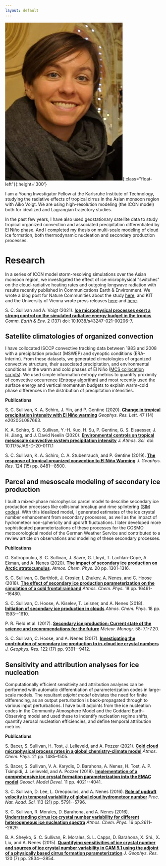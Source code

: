 ```yaml
---
layout: default
---
```


![](sylvia.jpg){:class="float-left"}{:height='300'}

I am a Young Investigator Fellow at the Karlsruhe Institute of Technology, studying 
the radiative effects of tropical cirrus in the Asian monsoon region
with Aiko Voigt. We are using high-resolution modeling (the ICON model) both for
idealized and Lagrangian trajectory studies. 

In the past few years, I have also used geostationary satellite data to study tropical organized 
convection and associated precipitation differentiated by El Niño phase. And I completed my 
thesis on multi-scale modeling of cloud ice formation, both thermodynamic nucleation and secondary
production processes.


# Research

In a series of ICON model storm-resolving simulations over the Asian monsoon region, we investigated the effect of ice microphysical "switches" on the cloud-radiative heating rates and outgoing longwave radiation with results recently published in Communications Earth & Environment. We wrote a blog post for Nature Communities about the study [here](https://sustainabilitycommunity.springernature.com/posts/how-ice-crystals-heat-the-atmosphere?channel_id=behind-the-paper), and KIT and the University of Vienna wrote press releases [here](https://www.kit.edu/kit/29383.php) and [here](https://fgga.univie.ac.at/forschung/forschungsportal-detailansicht/news/wie-eiswolken-die-atmosphaere-aufheizen/?tx_news_pi1%5bcontroller%5d=News&tx_news_pi1%5baction%5d=detail&cHash=591b989b86849d39d4966129bd475560).

S. C. Sullivan and A. Voigt (2021). **[Ice microphysical processes exert a strong control on the simulated radiative energy budget in the tropics](https://www.nature.com/articles/s43247-021-00206-7#MOESM1)** *Comm. Earth & Env.* 2 (137) doi: 10.1038/s43247-021-00206-7.

## Satellite climatologies of organized convection

I have collocated ISCCP convective tracking data between 1983 and 2008 with a precipitation product (MSWEP) and synoptic conditions (ERA-Interim). From these datasets, we generated climatologies of organized convective structure, their associated precipitation, and environmental conditions in the warm and cold phases of El Niño (<a href="/codes-and-slides">MCS collocation scripts</a>). We used simple information entropy metrics to quantify proximity of convective occurrence (<a href="/codes-and-slides">Entropy algorithm</a>) and most recently used the surface energy and vertical momentum budgets to explain warm-cold phase differences in the distribution of precipitation intensities.

**Publications**

S. C. Sullivan, K. A. Schiro, J. Yin, and P. Gentine (2020). **[Change in tropical precipitation intensity with El Niño warming](https://agupubs.onlinelibrary.wiley.com/doi/10.1029/2020GL087663)** *Geophys. Res. Lett.* 47 (14) e2020GL087663.

K. A. Schiro, S. C. Sullivan, Y.-H. Kuo, H. Su, P. Gentine, G. S. Elsaesser, J. H. Jiang, and J. David Neelin (2020). **[Environmental controls on tropical mesoscale convective system precipitation intensity](https://journals.ametsoc.org/jas/article/doi/10.1175/JAS-D-20-0111.1/354632/Environmental-controls-on-tropical-mesoscale)** *J. Atmos. Sci.* doi: 10.1175/JAS-D-20-0111.1

S. C. Sullivan, K. A. Schiro, C. A. Stubenrauch, and P. Gentine (2019). **[The response of tropical organized convection to El Niño Warming](https://agupubs.onlinelibrary.wiley.com/doi/abs/10.1029/2019JD031026)** *J. Geophys. Res.* 124 (15) pp. 8481--8500.

## Parcel and mesoscale modeling of secondary ice production

I built a mixed-phase microphysics parcel model to describe secondary ice production processes like collisional breakup and rime splintering (<a href="/codes-and-slides">SIM codes</a>). With this idealized model, I generated estimates of the ice crystal number enhancement from secondary processes, as well as the impact of hydrometeor non-sphericity and updraft fluctuations. I later developed more sophisticated parameterizations of these processes for the COSMO metoeorological model of the German Weather Service and contributed to a review article on observations and modeling of these secondary processes.

**Publications**

G. Sotiropoulou, S. C. Sullivan, J. Savre, G. Lloyd, T. Lachlan-Cope, A. Ekman, and A. Nenes (2020). **[The impact of secondary ice production on Arctic stratocumulus](https://www.atmos-chem-phys.net/20/1301/2020/)**. *Atmos. Chem. Phys.* 20 pp. 1301-1316. 

S. C. Sullivan, C. Barthlott, J. Crosier, I. Zhukov, A. Nenes, and C. Hoose (2018). **[The effect of secondary ice production parameterization on the simulation of a cold frontal rainband](https://www.atmos-chem-phys.net/18/16461/2018/acp-18-16461-2018.pdf)** *Atmos. Chem. Phys.* 18 pp. 16461--16480.

S. C. Sullivan, C. Hoose, A. Kiselev, T. Leisner, and A. Nenes (2018). **[Initiation of secondary ice production in clouds](https://www.atmos-chem-phys.net/18/1593/2018/acp-18-1593-2018.pdf)** *Atmos. Chem. Phys.* 18 pp. 1593--1610.

P. R. Field et al. (2017). **[Secondary ice production: Current state of the science and recommendations for the future](https://journals.ametsoc.org/mono/article/doi/10.1175/AMSMONOGRAPHS-D-16-0014.1/28239/Secondary-Ice-Production-Current-State-of-the)** *Meteor. Monogr.* 58: 7.1-7.20.

S. C. Sullivan, C. Hoose, and A. Nenes (2017). **[Investigating the contribution of secondary ice production to in‐cloud ice crystal numbers](https://agupubs.onlinelibrary.wiley.com/doi/full/10.1002/2017JD026546)** *J. Geophys. Res.* 122 (17) pp. 9391--9412.

## Sensitivity and attribution analyses for ice nucleation

Computationally efficient sensitivity and attribution analyses can be performed with automatic differentiation of parameterization codes in large-scale models. The resultant *adjoint model* obviates the need for finite differencing, as an output perturbation is back-propagated through to various input perturbations. I have built adjoints from the ice nucleation codes in the Community Atmosphere Model and the Goddard Earth-Observing model and used these to indentify nucleation regime shifts, quantify aerosol nucleation efficiencies, and define temporal attribution metrics.

**Publications**

S. Bacer, S. Sullivan, H. Tost, J. Lelieveld, and A. Pozzer (2021). **[Cold cloud microphysical process rates in a global chemistry-climate model](https://acp.copernicus.org/articles/21/1485/2021/acp-21-1485-2021.pdf)** *Atmos. Chem. Phys.* 21 pp. 1485–1505.

S. Bacer, S. Sullivan, V. A. Karydis, D. Barahona, A. Nenes, H. Tost, A. P. Tsimpidi, J. Lelieveld, and A. Pozzer (2018). **[Implementation of a comprehensive ice crystal formation parameterization into the EMAC model](https://www.geosci-model-dev.net/11/4021/2018/)** *Geosci. Model Devel.* 11 pp. 4021--4041.

S. C. Sullivan, D. Lee, L. Oreopoulos, and A. Nenes (2016). **[Role of updraft velocity in temporal variability of global cloud hydrometeor number](https://www.pnas.org/content/113/21/5791)** *Proc. Nat. Acad. Sci.* 113 (21) pp. 5791--5796.

S. C. Sullivan, R. Morales, D. Barahona, and A. Nenes (2016). **[Understanding cirrus ice crystal number variability for different heterogeneous ice nucleation spectra](https://www.atmos-chem-phys.net/16/2611/2016/acp-16-2611-2016.pdf)** *Atmos. Chem. Phys.* 16 pp.2611--2629.

B. A. Sheyko, S. C. Sullivan, R. Morales, S. L. Capps, D. Barahona, X. Shi., X. Liu, and A. Nenes (2015). **[Quantifying sensitivities of ice crystal number and sources of ice crystal number variability in CAM 5.1 using the adjoint of a physically based cirrus formation parameterization](https://agupubs.onlinelibrary.wiley.com/doi/full/10.1002/2014JD022457)** *J. Geophys. Res.* 120 (7) pp. 2834--2854.
